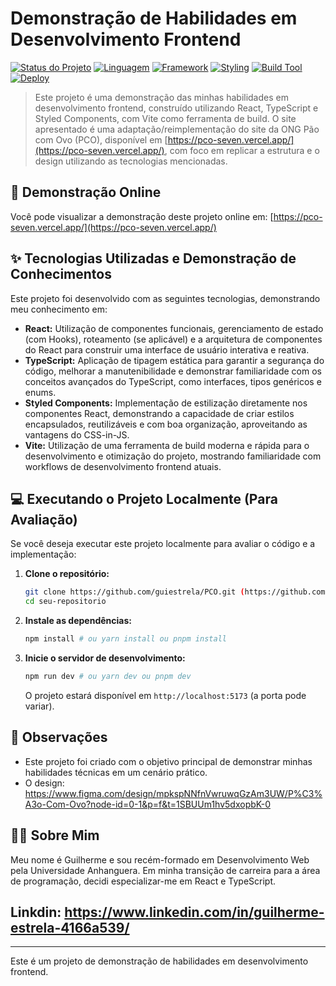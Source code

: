 # Demonstração de Habilidades em Desenvolvimento Frontend

[![Status do Projeto](https://img.shields.io/badge/status-concluído-brightgreen)](https://github.com/seu-usuario/seu-repositorio)
[![Linguagem](https://img.shields.io/badge/linguagem-TypeScript-blueviolet)](https://www.typescriptlang.org/)
[![Framework](https://img.shields.io/badge/framework-React-blue)](https://react.dev/)
[![Styling](https://img.shields.io/badge/styling-Styled--Components-pink)](https://styled-components.com/)
[![Build Tool](https://img.shields.io/badge/build-Vite-teal)](https://vitejs.dev/)
[![Deploy](https://img.shields.io/badge/deploy-Vercel-informational)](https://pco-seven.vercel.app/)

> Este projeto é uma demonstração das minhas habilidades em desenvolvimento frontend, construído utilizando React, TypeScript e Styled Components, com Vite como ferramenta de build. O site apresentado é uma adaptação/reimplementação do site da ONG Pão com Ovo (PCO), disponível em [https://pco-seven.vercel.app/](https://pco-seven.vercel.app/), com foco em replicar a estrutura e o design utilizando as tecnologias mencionadas.

## 🔗 Demonstração Online

Você pode visualizar a demonstração deste projeto online em: [https://pco-seven.vercel.app/](https://pco-seven.vercel.app/)

## ✨ Tecnologias Utilizadas e Demonstração de Conhecimentos

Este projeto foi desenvolvido com as seguintes tecnologias, demonstrando meu conhecimento em:

* **React:** Utilização de componentes funcionais, gerenciamento de estado (com Hooks), roteamento (se aplicável) e a arquitetura de componentes do React para construir uma interface de usuário interativa e reativa.
* **TypeScript:** Aplicação de tipagem estática para garantir a segurança do código, melhorar a manutenibilidade e demonstrar familiaridade com os conceitos avançados do TypeScript, como interfaces, tipos genéricos e enums.
* **Styled Components:** Implementação de estilização diretamente nos componentes React, demonstrando a capacidade de criar estilos encapsulados, reutilizáveis e com boa organização, aproveitando as vantagens do CSS-in-JS.
* **Vite:** Utilização de uma ferramenta de build moderna e rápida para o desenvolvimento e otimização do projeto, mostrando familiaridade com workflows de desenvolvimento frontend atuais.

## 💻 Executando o Projeto Localmente (Para Avaliação)

Se você deseja executar este projeto localmente para avaliar o código e a implementação:

1.  **Clone o repositório:**
    ```bash
    git clone https://github.com/guiestrela/PCO.git (https://github.com/guiestrela/PCO.git)
    cd seu-repositorio
    ```
2.  **Instale as dependências:**
    ```bash
    npm install # ou yarn install ou pnpm install
    ```
3.  **Inicie o servidor de desenvolvimento:**
    ```bash
    npm run dev # ou yarn dev ou pnpm dev
    ```
    O projeto estará disponível em `http://localhost:5173` (a porta pode variar).

## 📄 Observações

* Este projeto foi criado com o objetivo principal de demonstrar minhas habilidades técnicas em um cenário prático.
* O design: https://www.figma.com/design/mpkspNNfnVwruwqGzAm3UW/P%C3%A3o-Com-Ovo?node-id=0-1&p=f&t=1SBUUm1hv5dxopbK-0

## 👨‍💻 Sobre Mim

Meu nome é Guilherme e sou recém-formado em Desenvolvimento Web pela Universidade Anhanguera. Em minha transição de carreira para a área de programação, decidi especializar-me em React e TypeScript.
## Linkdin: https://www.linkedin.com/in/guilherme-estrela-4166a539/

---

Este é um projeto de demonstração de habilidades em desenvolvimento frontend.
